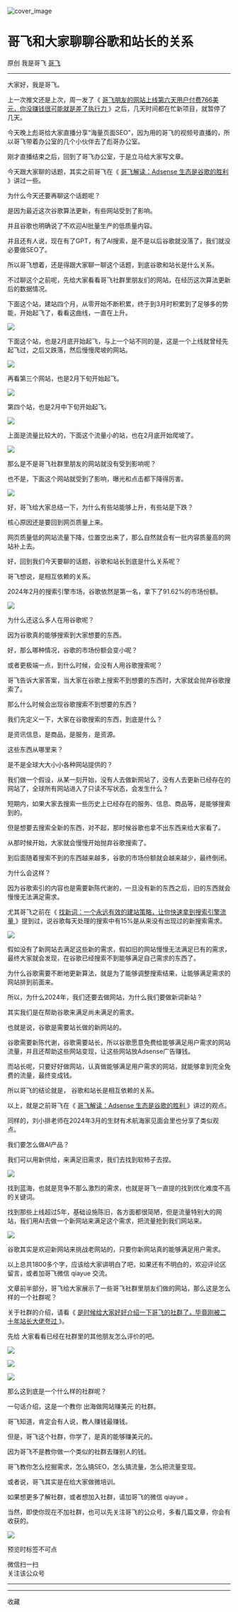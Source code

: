 ![cover_image](https://mmbiz.qpic.cn/sz_mmbiz_jpg/LBrX00GQeicu0ohJ2AspibworASbayGLjNdsuPoT2oyEIWBYawDnmRNKhibWfQvicAujKcaUUuxgYCQXMW1FQtjzvQ/0?wx_fmt=jpeg)

#  哥飞和大家聊聊谷歌和站长的关系

原创  我是哥飞  [ 哥飞 ](javascript:void\(0\);)

__ _ _ _ _

大家好，我是哥飞。  

上一次推文还是上次，周一发了《 [ 哥飞朋友的网站上线第六天用户付费766美元，你没赚钱很可能就是差了执行力
](http://mp.weixin.qq.com/s?__biz=MjM5OTIzMzYyMA==&mid=2650082577&idx=1&sn=7056ef5059c982cd74a4f7f310606fd7&chksm=bf3f3c2a8848b53ca90f08ac887a5dc7800ed72c9309762f4acabe42676315dd3fd60ab81a73&scene=21#wechat_redirect)
》之后，几天时间都在忙新项目，就暂停了几天。  

今天晚上彪哥给大家直播分享“海量页面SEO”，因为用的哥飞的视频号直播的，所以哥飞带着办公室的几个小伙伴去了彪哥办公室。  

刚才直播结束之后，回到了哥飞办公室，于是立马给大家写文章。

今天跟大家聊的话题，其实之前哥飞在《 [ 哥飞解读：Adsense 生态是谷歌的胜利
](http://mp.weixin.qq.com/s?__biz=MjM5OTIzMzYyMA==&mid=2650080421&idx=1&sn=34a5221bd0fb6a3372c867332e7c2911&chksm=bf3f359e8848bc88a8680f640d03931e95380b367ef254de6bca981674fed23b542cf44b1cfd&scene=21#wechat_redirect)
》讲过一些。

为什么今天还要再聊这个话题呢？

是因为最近这次谷歌算法更新，有些网站受到了影响。

并且谷歌也明确说了不欢迎AI批量生产的低质量内容。

并且还有人说，现在有了GPT，有了AI搜索，是不是以后谷歌就没落了，我们就没必要做SEO了。

所以哥飞想着，还是得跟大家聊一聊这个话题，到底谷歌和站长是什么关系。

不过聊这个之前呢，先给大家看看哥飞社群里朋友们的网站，在经历这次算法更新后的数据情况。

下面这个站，建站四个月，从零开始不断积累，终于到3月时积累到了足够多的势能，开始起飞了，看看这曲线，一直在上升。  

![](https://mmbiz.qpic.cn/sz_mmbiz_png/LBrX00GQeicu0ohJ2AspibworASbayGLjNveP1icdMyEaPWBP3N5OTzIKKPttzKfVC67vpiaMJLHqukNmMkJc4aIgg/640?wx_fmt=png&from=appmsg)

下面这个站，也是2月底开始起飞，与上一个站不同的是，这是一个上线就曾经先起飞过，之后又跌落，然后慢慢爬坡的网站。  

![](https://mmbiz.qpic.cn/sz_mmbiz_png/LBrX00GQeicu0ohJ2AspibworASbayGLjN7JJWLCCHw1FVpcKXyT7GqibfOQ2vEULL38kAdXvgOicxA99M68SkuOpg/640?wx_fmt=png&from=appmsg)

再看第三个网站，也是2月下旬开始起飞。

![](https://mmbiz.qpic.cn/sz_mmbiz_jpg/LBrX00GQeicu0ohJ2AspibworASbayGLjNK2tKhjicmwg9AUACxJAVNW8F4mr8TXZViboW1TNYFMpfucz9icqFLzicFw/640?wx_fmt=jpeg&from=appmsg)

第四个站，也是2月中下旬开始起飞。  

![](https://mmbiz.qpic.cn/sz_mmbiz_png/LBrX00GQeicu0ohJ2AspibworASbayGLjNh0n0LBrTQM3JC4hKdtkuW4Je3yNv2tib8nbFia1sV8XKhsQg9ZXWjibtg/640?wx_fmt=png&from=appmsg)

上面是流量比较大的，下面这个流量小的站，也在2月底开始爬坡了。  

![](https://mmbiz.qpic.cn/sz_mmbiz_png/LBrX00GQeicu0ohJ2AspibworASbayGLjNnWKQVkHaEHjIt1qoxmibRoM55YbWj6ZtNT7DmBWTGVVSTmcpjgaLlWg/640?wx_fmt=png&from=appmsg)

那么是不是哥飞社群里朋友的网站就没有受到影响呢？  

也不是，下面这个网站就受到了影响，曝光和点击都下降得厉害。

![](https://mmbiz.qpic.cn/sz_mmbiz_png/LBrX00GQeicu0ohJ2AspibworASbayGLjNCBmEYib3cplxATbQSxicgTic8xtOEazo4k60C3A0kkHGX36xNwI1hBghg/640?wx_fmt=png&from=appmsg)

好，哥飞给大家总结一下，为什么有些站能够上升，有些站是下跌？  

核心原因还是要回到网页质量上来。  

网页质量低的网站流量下降，位置空出来了，那么自然就会有一批内容质量高的网站补上去。

好，回到我们今天要聊的话题，谷歌和站长到底是什么关系呢？

哥飞想说，是相互依赖的关系。

2024年2月的搜索引擎市场，谷歌依然是第一名，拿下了91.62%的市场份额。  

![](https://mmbiz.qpic.cn/sz_mmbiz_png/LBrX00GQeicu0ohJ2AspibworASbayGLjNiaDpUFS0IgTZyniaJsQzTobg3V8ibsxHf9Z1Jghy6ZulicS7Aib2UvPPfzQ/640?wx_fmt=png&from=appmsg)

为什么还这么多人在用谷歌呢？  

因为谷歌真的能够搜索到大家想要的东西。  

好，那么哪种情况，谷歌的市场份额会变小呢？

或者更极端一点，到什么时候，会没有人用谷歌搜索呢？

哥飞告诉大家答案，当大家在谷歌上搜索不到想要的东西时，大家就会抛弃谷歌搜索了。  

那么什么时候会出现谷歌搜索不到想要的东西？

我们先定义一下，大家在谷歌搜索的东西，到底是什么？

是资讯信息，是商品，是服务，是资源。

这些东西从哪里来？  

是不是全球大大小小各种网站提供的？

我们做一个假设，从某一刻开始，没有人去做新网站了，没有人去更新已经存在的网站了，全球所有网站进入了只读不写状态，会发生什么？

短期内，如果大家去搜索一些历史上已经存在的服务、信息、商品等，是能够搜索到的。

但是想要去搜索全新的东西，对不起，那时候谷歌也拿不出东西来给大家看了。

从那时候开始，大家就会慢慢开始抛弃谷歌搜索了。

到后面随着搜索不到的东西越来越多，谷歌的市场份额就会越来越少，最终倒闭。

为什么会这样？  

因为谷歌索引的内容也是需要新陈代谢的，一旦没有新的东西之后，旧的东西就会慢慢无法满足需求。

尤其哥飞之前在《 [ 找新词：一个永远有效的建站策略，让你快速拿到搜索引擎流量
](http://mp.weixin.qq.com/s?__biz=MjM5OTIzMzYyMA==&mid=2650079457&idx=1&sn=6a6b914a2685581ef26ef00cb8b19ee1&chksm=bf3f31da8848b8cc7e206419bcb2884415659dae3bd17fb77b9859adf106da494bd843f5d6f4&scene=21#wechat_redirect)
》提到过，说谷歌每天处理的搜索中有15%是从来没有出现过的新搜索需求。

![](https://mmbiz.qpic.cn/sz_mmbiz_jpg/LBrX00GQeicv9ahD2H9kWHljHenyUWiaoiaAVYRUEKO4h5eibRKx6OQIqphg0OibzYtKP6DFu5iaRMQj9S62prtpiaEgw/640?wx_fmt=other&tp=webp&wxfrom=5&wx_lazy=1&wx_co=1)

假如没有了新网站去满足这些新的需求，假如旧的网站慢慢无法满足已有的需求，最终大家就会发现，在谷歌已经搜索不到能够满足自己需求的东西了。  

为什么谷歌需要不断地更新算法，就是为了能够调整搜索结果，让能够满足需求的网站排到前面来。

所以，为什么2024年，我们还要去做网站，为什么我们要做新词新站？  

其实我们是在帮助谷歌来满足尚未满足的需求。

也就是说，谷歌是需要站长做的新网站的。

谷歌需要新陈代谢，谷歌需要站长，所以谷歌愿意免费给能够满足用户需求的网站流量，并且还帮助这些网站变现，让这些网站放Adsense广告赚钱。  

而站长呢，只要好好做网站，认真做能够满足用户需求的网站，就能够拿到完全免费的流量，最终变成钱。  

所以哥飞的结论就是，  谷歌和站长是相互依赖的关系。

以上，就是之前哥飞在《 [ 哥飞解读：Adsense 生态是谷歌的胜利
](http://mp.weixin.qq.com/s?__biz=MjM5OTIzMzYyMA==&mid=2650080421&idx=1&sn=34a5221bd0fb6a3372c867332e7c2911&chksm=bf3f359e8848bc88a8680f640d03931e95380b367ef254de6bca981674fed23b542cf44b1cfd&scene=21#wechat_redirect)
》讲过的观点。

同样的，刘小排老师在2024年3月的生财有术航海家见面会里也分享了类似观点。  

我们要怎么做AI产品？

我们可以用新供给，来满足旧需求，我们去找到软柿子去捏。

![](https://mmbiz.qpic.cn/sz_mmbiz_png/LBrX00GQeicu0ohJ2AspibworASbayGLjNPxsxXWkL01yLlaeMxTu6CMRlryZmv5YauItVeomS5BdHsPnNPE35NA/640?wx_fmt=png&from=appmsg)

找到蓝海，也就是竞争不那么激烈的需求，也就是哥飞一直提的找到优化难度不高的关键词。  

找到那些上线超过5年，基础设施陈旧，各方面都很简陋，但是流量特别大的网站，我们用AI去做一个新网站来满足这个需求，把流量抢到我们网站来。

![](https://mmbiz.qpic.cn/sz_mmbiz_png/LBrX00GQeicu0ohJ2AspibworASbayGLjNwBDaUdDgHia91O4PvV10u9lTeYUpA1LW5UImKYuDZSicdNjmJ2VY8f0w/640?wx_fmt=png&from=appmsg)  

谷歌其实是欢迎新网站来挑战老网站的，只要你新网站真的能够满足用户需求。  

以上总共1800多个字，应该给大家讲明白了吧，如果还有不明白的，欢迎评论区留言，或者加哥飞微信 qiayue 交流。  

文章前半部分，哥飞给大家展示了一些哥飞社群里朋友们做的网站，那么这是怎么样的一个社群呢？  

关于社群的介绍，请看《 [ 是时候给大家好好介绍一下哥飞的社群了，毕竟刚被二十年站长大佬夸过
](http://mp.weixin.qq.com/s?__biz=MjM5OTIzMzYyMA==&mid=2650082450&idx=1&sn=b33f52d905edd76782d85eb06163f312&chksm=bf3f3da98848b4bf8214219c775293b397bdda48f14975f88e55a5bbe7efa75e4b11d93010a5&scene=21#wechat_redirect)
》。  

  

先给  大家看看已经在社群里的其他朋友怎么评价的吧。

  

![](https://mmbiz.qpic.cn/sz_mmbiz_jpg/LBrX00GQeictfJNjePhchkZYLuBwKPcJl2yZPhaRV7VWHg1Fe9tIs05v9QTFBq1oCZjVn9qB08LszWxrFibHHeMQ/640?wx_fmt=other&wxfrom=5&wx_lazy=1&wx_co=1&tp=webp)

![](https://mmbiz.qpic.cn/sz_mmbiz_jpg/LBrX00GQeicsc3DNibdfcSLWyEGZBZSXSUbPuaibAobt9LPMO3wygibBF21OuH0mCYZU6Hn3qgz5Zvxml98F9dKnrQ/640?wx_fmt=other&tp=webp&wxfrom=5&wx_lazy=1&wx_co=1)

  

![](https://mmbiz.qpic.cn/sz_mmbiz_jpg/LBrX00GQeicu0ohJ2AspibworASbayGLjNicts7f15fE789SLz4EI2yZgzHicU6KCsqDNVgkpOwdulS8sGWaSXSRVg/640?wx_fmt=jpeg)

那么这到底是一个什么样的社群呢？  

  

一句话介绍，这是一个教你  出海做网站赚美元  的社群。  

  

哥飞知道，肯定会有人说，教人赚钱最赚钱。  

  

但是，哥飞这个社群，你学了，是真的能够赚美元的。

  

因为哥飞不是教你做一个类似的社群去赚别人的钱。  

  

哥飞教你怎么挖掘需求，怎么搞SEO，怎么搞流量，怎么把流量变现。

  

或者说，哥飞其实是在给大家做微培训。

  

如果想更多了解社群，或者想加入社群，请加哥飞的微信 qiayue 。  

  

当然，即使你现在不加社群，也可以先关注哥飞的公众号，多看几篇文章，你会有收获的。  

  

  

![](https://mmbiz.qpic.cn/sz_mmbiz_png/LBrX00GQeictfJNjePhchkZYLuBwKPcJlnZQYrN8QibDK3jrvycyWs3MDicu1ibntWVBViahQBibHCN9DguLc15AicbBg/640?wx_fmt=other&tp=webp&wxfrom=5&wx_lazy=1&wx_co=1)

  

预览时标签不可点

微信扫一扫  
关注该公众号





****



****



  收藏

